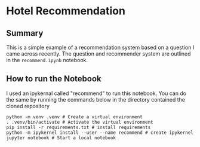 # Hotel Recommendation

## Summary
This is a simple example of a recommendation system based on a question I came across recently. The question and recommender system are outlined in the `recommend.ipynb` notebook.

## How to run the Notebook
I used an ipykernal called "recommend" to run this notebook. You can do the same by running the commands below in the directory contained the cloned repository
```
python -m venv .venv # Create a virtual environment
. .venv/bin/activate # Activate the virtual environment
pip install -r requirements.txt # install requirements
python -m ipykernel install --user --name recommend # create ipykernel
jupyter notebook # Start a local notebook
```
